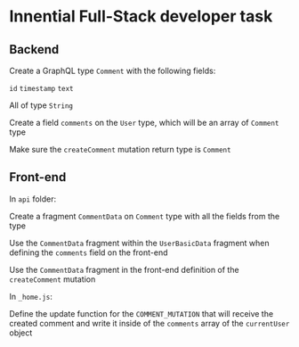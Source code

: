 # Innential Full-Stack developer task
## Backend

Create a GraphQL type `Comment` with the following fields:

`id`
`timestamp`
`text`

All of type `String`

Create a field `comments` on the `User` type, which will be an array of `Comment` type

Make sure the `createComment` mutation return type is `Comment`

## Front-end

In `api` folder:

Create a fragment `CommentData` on `Comment` type with all the fields from the type

Use the `CommentData` fragment within the `UserBasicData` fragment when defining the `comments` field on the front-end

Use the `CommentData` fragment in the front-end definition of the `createComment` mutation

In `_home.js`:

Define the update function for the `COMMENT_MUTATION` that will receive the created comment and write it 
inside of the `comments` array of the `currentUser` object